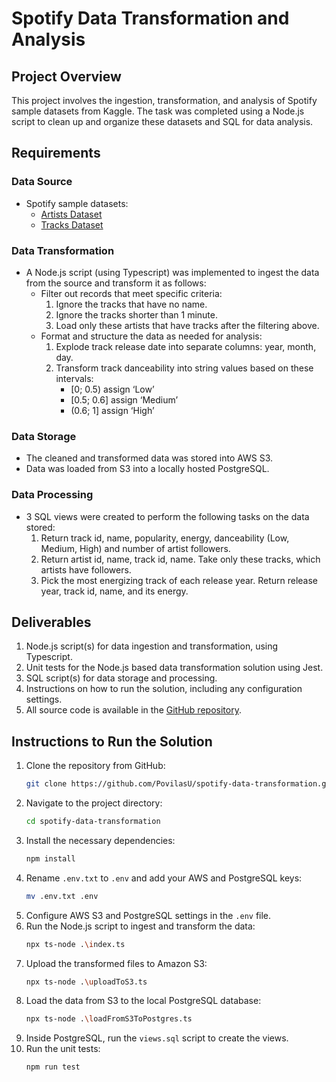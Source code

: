 # Spotify Data Transformation and Analysis

## Project Overview

This project involves the ingestion, transformation, and analysis of Spotify sample datasets from Kaggle. The task was completed using a Node.js script to clean up and organize these datasets and SQL for data analysis.

## Requirements

### Data Source

- Spotify sample datasets:
  - [Artists Dataset](https://www.kaggle.com/datasets/yamaerenay/spotify-dataset-19212020-600k-tracks?select=artists.csv)
  - [Tracks Dataset](https://www.kaggle.com/datasets/yamaerenay/spotify-dataset-19212020-600k-tracks?select=tracks.csv)

### Data Transformation

- A Node.js script (using Typescript) was implemented to ingest the data from the source and transform it as follows:
  - Filter out records that meet specific criteria:
    1. Ignore the tracks that have no name.
    2. Ignore the tracks shorter than 1 minute.
    3. Load only these artists that have tracks after the filtering above.
  - Format and structure the data as needed for analysis:
    1. Explode track release date into separate columns: year, month, day.
    2. Transform track danceability into string values based on these intervals:
       - [0; 0.5) assign ‘Low’
       - [0.5; 0.6] assign ‘Medium’
       - (0.6; 1] assign ‘High’

### Data Storage

- The cleaned and transformed data was stored into AWS S3.
- Data was loaded from S3 into a locally hosted PostgreSQL.

### Data Processing

- 3 SQL views were created to perform the following tasks on the data stored:
  1. Return track id, name, popularity, energy, danceability (Low, Medium, High) and number of artist followers.
  2. Return artist id, name, track id, name. Take only these tracks, which artists have followers.
  3. Pick the most energizing track of each release year. Return release year, track id, name, and its energy.

## Deliverables

1. Node.js script(s) for data ingestion and transformation, using Typescript.
2. Unit tests for the Node.js based data transformation solution using Jest.
3. SQL script(s) for data storage and processing.
4. Instructions on how to run the solution, including any configuration settings.
5. All source code is available in the [GitHub repository](https://github.com/PovilasU/spotify-data-transformation).

## Instructions to Run the Solution

1. Clone the repository from GitHub:
   ```sh
   git clone https://github.com/PovilasU/spotify-data-transformation.git
   ```
2. Navigate to the project directory:
   ```sh
   cd spotify-data-transformation
   ```
3. Install the necessary dependencies:
   ```sh
   npm install
   ```
4. Rename `.env.txt` to `.env` and add your AWS and PostgreSQL keys:
   ```sh
   mv .env.txt .env
   ```
5. Configure AWS S3 and PostgreSQL settings in the `.env` file.
6. Run the Node.js script to ingest and transform the data:
   ```sh
   npx ts-node .\index.ts
   ```
7. Upload the transformed files to Amazon S3:
   ```sh
   npx ts-node .\uploadToS3.ts
   ```
8. Load the data from S3 to the local PostgreSQL database:
   ```sh
   npx ts-node .\loadFromS3ToPostgres.ts
   ```
9. Inside PostgreSQL, run the `views.sql` script to create the views.
10. Run the unit tests:
    ```sh
    npm run test
    ```
